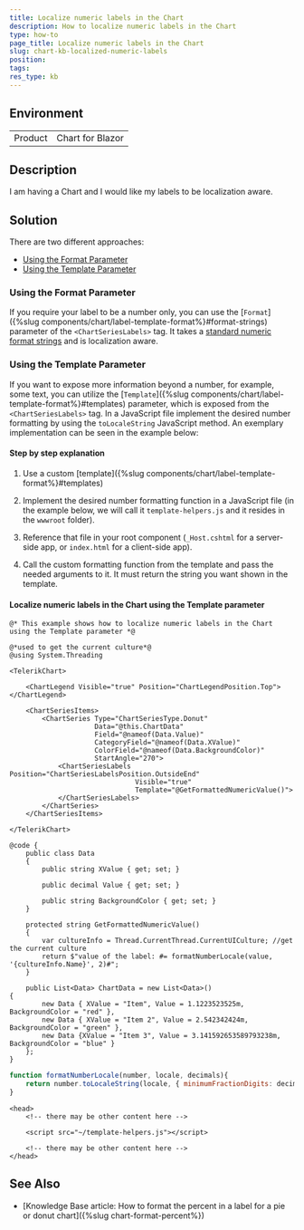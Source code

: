 ```yaml
---
title: Localize numeric labels in the Chart
description: How to localize numeric labels in the Chart
type: how-to
page_title: Localize numeric labels in the Chart
slug: chart-kb-localized-numeric-labels
position:
tags:
res_type: kb
---
```


## Environment
<table>
	<tbody>
		<tr>
			<td>Product</td>
			<td>Chart for Blazor</td>
		</tr>
	</tbody>
</table>


## Description

I am having a Chart and I would like my labels to be localization aware.


## Solution

There are two different approaches:

* [Using the Format Parameter](#using-the-format-parameter)
* [Using the Template Parameter](#using-the-template-parameter)

### Using the Format Parameter

If you require your label to be a number only, you can use the [`Format`]({%slug components/chart/label-template-format%}#format-strings) parameter of the `<ChartSeriesLabels>` tag. It takes a [standard numeric format strings](https://docs.microsoft.com/en-us/dotnet/standard/base-types/standard-numeric-format-strings) and is localization aware.

### Using the Template Parameter

If you want to expose more information beyond a number, for example, some text, you can utilize the [`Template`]({%slug components/chart/label-template-format%}#templates) parameter, which is exposed from the `<ChartSeriesLabels>` tag. In a JavaScript file implement the desired number formatting by using the `toLocaleString` JavaScript method. An exemplary implementation can be seen in the example below:

#### Step by step explanation

1. Use a custom [template]({%slug components/chart/label-template-format%}#templates)

2. Implement the desired number formatting function in a JavaScript file (in the example below, we will call it `template-helpers.js` and it resides in the `wwwroot` folder).

3. Reference that file in your root component (`_Host.cshtml` for a server-side app, or `index.html` for a client-side app).

4. Call the custom formatting function from the template and pass the needed arguments to it. It must return the string you want shown in the template.

#### Localize numeric labels in the Chart using the Template parameter

````Razor
@* This example shows how to localize numeric labels in the Chart using the Template parameter *@

@*used to get the current culture*@
@using System.Threading

<TelerikChart>

    <ChartLegend Visible="true" Position="ChartLegendPosition.Top"></ChartLegend>

    <ChartSeriesItems>
        <ChartSeries Type="ChartSeriesType.Donut"
                     Data="@this.ChartData"
                     Field="@nameof(Data.Value)"
                     CategoryField="@nameof(Data.XValue)"
                     ColorField="@nameof(Data.BackgroundColor)"
                     StartAngle="270">
            <ChartSeriesLabels Position="ChartSeriesLabelsPosition.OutsideEnd"
                               Visible="true"
                               Template="@GetFormattedNumericValue()">
            </ChartSeriesLabels>
        </ChartSeries>
    </ChartSeriesItems>

</TelerikChart>

@code {
    public class Data
    {
        public string XValue { get; set; }

        public decimal Value { get; set; }

        public string BackgroundColor { get; set; }
    }

    protected string GetFormattedNumericValue()
    {
        var cultureInfo = Thread.CurrentThread.CurrentUICulture; //get the current culture
        return $"value of the label: #= formatNumberLocale(value, '{cultureInfo.Name}', 2)#";
    }

    public List<Data> ChartData = new List<Data>()
{
        new Data { XValue = "Item", Value = 1.1223523525m, BackgroundColor = "red" },
        new Data { XValue = "Item 2", Value = 2.542342424m, BackgroundColor = "green" },
        new Data {XValue = "Item 3", Value = 3.141592653589793238m, BackgroundColor = "blue" }
    };
}
````
````JavaScript
function formatNumberLocale(number, locale, decimals){
    return number.toLocaleString(locale, { minimumFractionDigits: decimals, maximumFractionDigits: decimals });
}
````
````Index
<head>
    <!-- there may be other content here -->
    
	<script src="~/template-helpers.js"></script>
	
	<!-- there may be other content here -->
</head>
````


## See Also

  * [Knowledge Base article: How to format the percent in a label for a pie or donut chart]({%slug chart-format-percent%})
